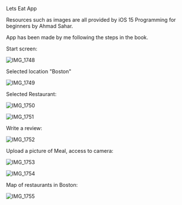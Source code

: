 Lets Eat App

Resources such as images are all provided by iOS 15 Programming for beginners by Ahmad Sahar.

App has been made by me following the steps in the book.

Start screen:

![IMG_1748](https://user-images.githubusercontent.com/82165943/211578420-f8088f47-4b0a-4b32-973d-0bf426aba476.PNG)

Selected location "Boston"

![IMG_1749](https://user-images.githubusercontent.com/82165943/211578429-0d8a7af2-7855-4644-ae01-d273b192da71.PNG)

Selected Restaurant:

![IMG_1750](https://user-images.githubusercontent.com/82165943/211578436-0b3804a7-f7e7-4049-b771-22f720b79cb5.PNG)


![IMG_1751](https://user-images.githubusercontent.com/82165943/211578441-8161ecfe-87e1-414a-82b8-2d817162e460.PNG)

Write a review:

![IMG_1752](https://user-images.githubusercontent.com/82165943/211578445-a462ba2d-7707-49a0-8054-e6b56ff7388d.PNG)

Upload a picture of Meal, access to camera:

![IMG_1753](https://user-images.githubusercontent.com/82165943/211578447-deeaaf94-4cfe-4795-82d5-9c307431dafd.PNG)


![IMG_1754](https://user-images.githubusercontent.com/82165943/211578451-51bb575c-1564-421f-9504-7a86d0142a87.PNG)

Map of restaurants in Boston:


![IMG_1755](https://user-images.githubusercontent.com/82165943/211578457-7d92a2d7-9796-40be-b11a-829db1e4f3dd.PNG)
